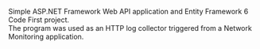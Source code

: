 Simple ASP.NET Framework Web API application and Entity Framework 6 Code First project.  
The program was used as an HTTP log collector triggered from a Network Monitoring application.
